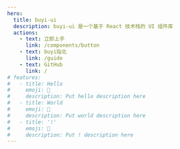```yaml
---
hero:
  title: buyi-ui
  description: buyi-ui 是一个基于 React 技术栈的 UI 组件库
  actions:
    - text: 立即上手
      link: /components/button
    - text: buyi指北
      link: /guide
    - text: GitHub
      link: /
# features:
#   - title: Hello
#     emoji: 💎
#     description: Put hello description here
#   - title: World
#     emoji: 🌈
#     description: Put world description here
#   - title: '!'
#     emoji: 🚀
#     description: Put ! description here
---
```


